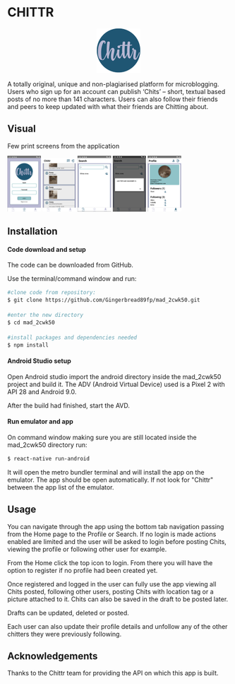 # CHITTR

<p align="center">
<img 
    src='https://github.com/Gingerbread89fp/mad_2cwk50/blob/master/assets/images/appLogo.png' 
    width=20% 
/>

A totally original, unique and non-plagiarised platform for microblogging. Users who sign up for an account can publish ‘Chits’ – short, textual based posts of no more than 141 characters. Users can also follow their friends and peers to keep updated with what their friends are Chitting about.</p>


## Visual

Few print screens from the application

<img 
    src='https://github.com/Gingerbread89fp/mad_2cwk50/blob/master/assets/gitImgs/login.png' 
    width=15% 
/>
<img 
    src='https://github.com/Gingerbread89fp/mad_2cwk50/blob/master/assets/gitImgs/chits.png' 
    width=15% 
/>
<img 
    src='https://github.com/Gingerbread89fp/mad_2cwk50/blob/master/assets/gitImgs/search.png' 
    width=15% 
/>
<img 
    src='https://github.com/Gingerbread89fp/mad_2cwk50/blob/master/assets/gitImgs/follow.png' 
    width=15% 
/>
<img 
    src='https://github.com/Gingerbread89fp/mad_2cwk50/blob/master/assets/gitImgs/profile.png' 
    width=15% 
/>



## Installation


#### Code download and setup

The code can be downloaded from GitHub.

Use the terminal/command window and run:

```bash
#clone code from repository:
$ git clone https://github.com/Gingerbread89fp/mad_2cwk50.git

#enter the new directory
$ cd mad_2cwk50

#install packages and dependencies needed
$ npm install
```

#### Android Studio setup

Open Android studio import the android directory inside the mad_2cwk50 project and build it.
The ADV (Android Virtual Device) used is a Pixel 2 with API 28 and Android 9.0.

After the build had finished, start the AVD.

#### Run emulator and app

On command window making sure you are still located inside the mad_2cwk50 directory run:

```bash
$ react-native run-android
```
It will open the metro bundler terminal and will install the app on the emulator.
The app should be open automatically. If not look for "Chittr" between the app list of the emulator.


## Usage


You can navigate through the app using the bottom tab navigation passing from the Home page to the Profile or Search.
If no login is made actions enabled are limited and the user will be asked to login before posting Chits, viewing the profile or following other user for example.

From the Home click the top icon to login. From there you will have the option to register if no profile had been created yet.

Once registered and logged in the user can fully use the app viewing all Chits posted, following other users, posting Chits with location tag or a picture attached to it. Chits can also be saved in the draft to be posted later.

Drafts can be updated, deleted or posted.

Each user can also update their profile details and unfollow any of the other chitters they were previously following.

## Acknowledgements

Thanks to the Chittr team for providing the API on which this app is built.